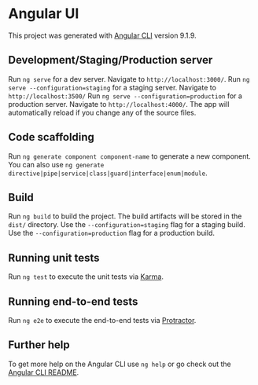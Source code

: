 # Angular UI

This project was generated with [Angular CLI](https://github.com/angular/angular-cli) version 9.1.9.

## Development/Staging/Production server

Run `ng serve` for a dev server. Navigate to `http://localhost:3000/`. 
Run `ng serve --configuration=staging` for a staging server. Navigate to `http://localhost:3500/`
Run `ng serve --configuration=production` for a production server. Navigate to `http://localhost:4000/`.
The app will automatically reload if you change any of the source files.



## Code scaffolding

Run `ng generate component component-name` to generate a new component. You can also use `ng generate directive|pipe|service|class|guard|interface|enum|module`.

## Build

Run `ng build` to build the project. The build artifacts will be stored in the `dist/` directory. Use the `--configuration=staging` flag for a staging build. Use the `--configuration=production` flag for a production build.

## Running unit tests

Run `ng test` to execute the unit tests via [Karma](https://karma-runner.github.io).

## Running end-to-end tests

Run `ng e2e` to execute the end-to-end tests via [Protractor](http://www.protractortest.org/).

## Further help

To get more help on the Angular CLI use `ng help` or go check out the [Angular CLI README](https://github.com/angular/angular-cli/blob/master/README.md).
